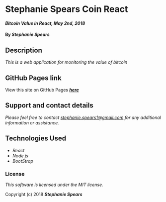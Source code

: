 # Stephanie Spears Coin React #

#### _Bitcoin Value in React, May 2nd, 2018_
#### By ***Stephanie Spears***

## Description

_This is a web application for monitoring the value of bitcoin_


## GitHub Pages link

View this site on GitHub Pages ***[here](https://coinreact.herokuapp.com/)***

## Support and contact details

_Please feel free to contact stephanie.spears1@gmail.com for any additional information or assistance._

## Technologies Used

* _React_
* _Node.js_
* _BootStrap_

### License

*This software is licensed under the MIT license.*

Copyright (c) 2018 **_Stephanie Spears_**
